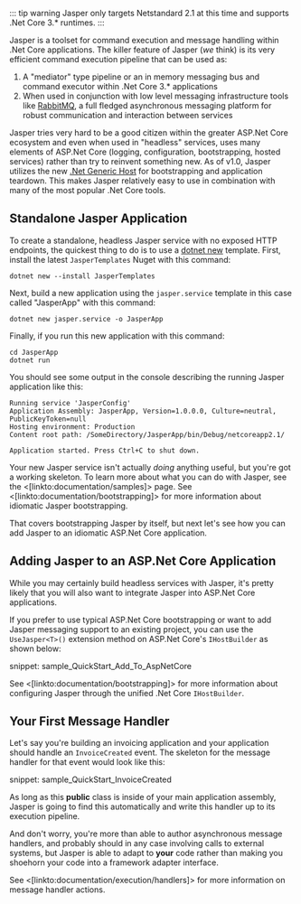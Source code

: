 <!--title: Getting Started-->

::: tip warning
Jasper only targets Netstandard 2.1 at this time and supports .Net Core 3.* runtimes.
:::

Jasper is a toolset for command execution and message handling within .Net Core applications. The killer feature of Jasper (*we* think) is its very efficient command execution
pipeline that can be used as:

1. A "mediator" type pipeline or an in memory messaging bus and command executor within .Net Core 3.* applications
1. When used in conjunction with low level messaging infrastructure tools like [RabbitMQ](https://www.rabbitmq.com/), a full fledged asynchronous messaging platform for robust communication and interaction between services

Jasper tries very hard to be a good citizen within the greater ASP.Net Core ecosystem and even when used in "headless" services, uses many elements of ASP.Net Core (logging, configuration, bootstrapping, hosted services) rather than try to reinvent something new. As of v1.0, Jasper utilizes the new [.Net Generic Host](https://docs.microsoft.com/en-us/aspnet/core/fundamentals/host/generic-host?view=aspnetcore-3.1) for bootstrapping and application teardown. This makes Jasper relatively easy to use in combination with many of the most popular .Net Core tools.

## Standalone Jasper Application

To create a standalone, headless Jasper service with no exposed HTTP endpoints, the quickest thing to do is to use a [dotnet new](https://docs.microsoft.com/en-us/dotnet/core/tools/dotnet-new?tabs=netcore21) template. First, install the latest `JasperTemplates` Nuget with this command:

```
dotnet new --install JasperTemplates
```

Next, build a new application using the `jasper.service` template in this case called "JasperApp" with this command:

```
dotnet new jasper.service -o JasperApp
```

Finally, if you run this new application with this command:

```
cd JasperApp
dotnet run
```

You should see some output in the console describing the running Jasper application like this:

```
Running service 'JasperConfig'
Application Assembly: JasperApp, Version=1.0.0.0, Culture=neutral, PublicKeyToken=null
Hosting environment: Production
Content root path: /SomeDirectory/JasperApp/bin/Debug/netcoreapp2.1/

Application started. Press Ctrl+C to shut down.
```

Your new Jasper service isn't actually *doing* anything useful, but you're got a working skeleton. To learn more about what you can do with Jasper, see the <[linkto:documentation/samples]> page. See <[linkto:documentation/bootstrapping]> for more information about idiomatic Jasper bootstrapping.

That covers bootstrapping Jasper by itself, but next let's see how you can add Jasper
to an idiomatic ASP.Net Core application.



## Adding Jasper to an ASP.Net Core Application

While you may certainly build headless services with Jasper, it's pretty likely that you will also want to integrate Jasper into
ASP.Net Core applications.

If you prefer to use typical ASP.Net Core bootstrapping or want to add Jasper messaging support to an existing project, you can use the `UseJasper<T>()` extension method on ASP.Net Core's `IHostBuilder` as shown below:

snippet: sample_QuickStart_Add_To_AspNetCore

See <[linkto:documentation/bootstrapping]> for more information about configuring Jasper through the unified .Net Core `IHostBuilder`.


## Your First Message Handler

Let's say you're building an invoicing application and your application should handle an
`InvoiceCreated` event. The skeleton for the message handler for that event would look like this:

snippet: sample_QuickStart_InvoiceCreated

As long as this **public** class is inside of your main application assembly, Jasper is going to find this automatically and write this handler up to its execution pipeline. 

And don't worry, you're more than able to author asynchronous message handlers, and probably should in any case involving calls to external systems, but Jasper
is able to adapt to **your** code rather than making you shoehorn your code into a framework adapter interface.

See <[linkto:documentation/execution/handlers]> for more information on message handler actions.

